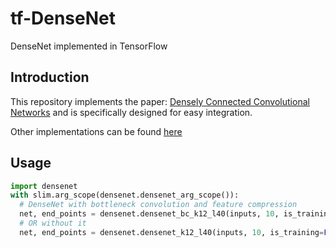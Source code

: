 # tf-DenseNet
DenseNet implemented in TensorFlow 

## Introduction
This repository implements the paper: [Densely Connected Convolutional Networks](https://github.com/liuzhuang13/DenseNet) and is specifically designed for easy integration.

Other implementations can be found [here](https://github.com/liuzhuang13/DenseNet)

## Usage
```python
import densenet
with slim.arg_scope(densenet.densenet_arg_scope()):
  # DenseNet with bottleneck convolution and feature compression
  net, end_points = densenet.densenet_bc_k12_l40(inputs, 10, is_training=False)
  # OR without it
  net, end_points = densenet.densenet_k12_l40(inputs, 10, is_training=False)
```
